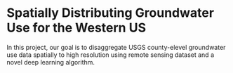 # Spatially Distributing Groundwater Use for the Western US

In this project, our goal is to disaggregate USGS county-elevel groundwater use data spatially to high resolution using remote sensing dataset and a novel deep learning algorithm. 
